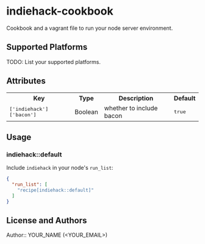 # indiehack-cookbook

Cookbook and a vagrant file to run your node server environment.

## Supported Platforms

TODO: List your supported platforms.

## Attributes

<table>
  <tr>
    <th>Key</th>
    <th>Type</th>
    <th>Description</th>
    <th>Default</th>
  </tr>
  <tr>
    <td><tt>['indiehack']['bacon']</tt></td>
    <td>Boolean</td>
    <td>whether to include bacon</td>
    <td><tt>true</tt></td>
  </tr>
</table>

## Usage

### indiehack::default

Include `indiehack` in your node's `run_list`:

```json
{
  "run_list": [
    "recipe[indiehack::default]"
  ]
}
```

## License and Authors

Author:: YOUR_NAME (<YOUR_EMAIL>)
